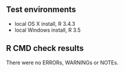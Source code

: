 ## Test environments
* local OS X install, R 3.4.3
* local Windows install, R 3.5

## R CMD check results
There were no ERRORs, WARNINGs or NOTEs.